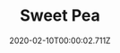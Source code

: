 ---
templateKey: blog-post
title: Sweet Pea
type: flower
description: A fragrant summer flower.
featuredpost: false
date: 2020-02-10T00:00:02.711Z
featuredimage: /img/Sweet_Pea.png
sellPrice: 50
tags:
  - Summer
  - Sandy
  - Summer Seeds
  - Summer Foraging Bundle
  - Sandy
---